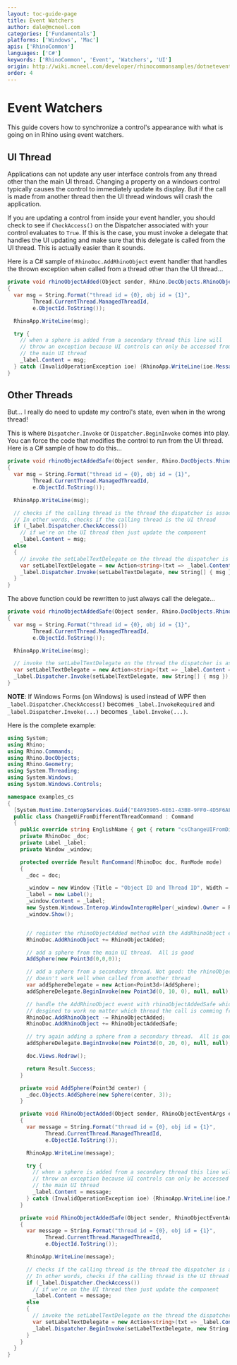 ```yaml
---
layout: toc-guide-page
title: Event Watchers
author: dale@mcneel.com
categories: ['Fundamentals']
platforms: ['Windows', 'Mac']
apis: ['RhinoCommon']
languages: ['C#']
keywords: ['RhinoCommon', 'Event', 'Watchers', 'UI']
origin: http://wiki.mcneel.com/developer/rhinocommonsamples/dotneteventwatcher
order: 4
---
```


# Event Watchers

This guide covers how to synchronize a control's appearance with what is going on in Rhino using event watchers.

## UI Thread

Applications can not update any user interface controls from any thread other than the main UI thread. Changing a property on a windows control typically causes the control to immediately update its display. But if the call is made from another thread then the UI thread windows will crash the application.

If you are updating a control from inside your event handler, you should check to see if `CheckAccess()` on the Dispatcher associated with your control evaluates to `True`. If this is the case, you must invoke a delegate that handles the UI updating and make sure that this delegate is called from the UI thread. This is actually easier than it sounds.

Here is a C# sample of `RhinoDoc.AddRhinoObject` event handler that handles the thrown exception when called from a thread other than the UI thread...

```cs
private void rhinoObjectAdded(Object sender, Rhino.DocObjects.RhinoObjectEventArgs e)
{
  var msg = String.Format("thread id = {0}, obj id = {1}",
        Thread.CurrentThread.ManagedThreadId,
        e.ObjectId.ToString());

  RhinoApp.WriteLine(msg);

  try {
    // when a sphere is added from a secondary thread this line will
    // throw an exception because UI controls can only be accessed from
    // the main UI thread
    _label.Content = msg;
  } catch (InvalidOperationException ioe) {RhinoApp.WriteLine(ioe.Message);}
}
```

## Other Threads

But... I really do need to update my control's state, even when in the wrong thread!

This is where `Dispatcher.Invoke` or `Dispatcher.BeginInvoke` comes into play. You can force the code that modifies the control to run from the UI thread. Here is a C# sample of how to do this...

```cs
private void rhinoObjectAddedSafe(Object sender, Rhino.DocObjects.RhinoObjectEventArgs e)
{
  var msg = String.Format("thread id = {0}, obj id = {1}",
        Thread.CurrentThread.ManagedThreadId,
        e.ObjectId.ToString());

  RhinoApp.WriteLine(msg);

  // checks if the calling thread is the thread the dispatcher is associated with.
  // In other words, checks if the calling thread is the UI thread
  if (_label.Dispatcher.CheckAccess())
    // if we're on the UI thread then just update the component
    _label.Content = msg;
  else
  {
    // invoke the setLabelTextDelegate on the thread the dispatcher is associated with, i.e., the UI thread
    var setLabelTextDelegate = new Action<string>(txt => _label.Content = txt);
    _label.Dispatcher.Invoke(setLabelTextDelegate, new String[] { msg });
  }
}
```

The above function could be rewritten to just always call the delegate...

```cs
private void rhinoObjectAddedSafe(Object sender, Rhino.DocObjects.RhinoObjectEventArgs e)
{
  var msg = String.Format("thread id = {0}, obj id = {1}",
        Thread.CurrentThread.ManagedThreadId,
        e.ObjectId.ToString());

  RhinoApp.WriteLine(msg);

  // invoke the setLabelTextDelegate on the thread the dispatcher is associated with, i.e., the UI thread
  var setLabelTextDelegate = new Action<string>(txt => _label.Content = txt);
  _label.Dispatcher.Invoke(setLabelTextDelegate, new String[] { msg });
}
```

**NOTE**: If Windows Forms (on Windows) is used instead of WPF then `_label.Dispatcher.CheckAccess()` becomes `_label.InvokeRequired` and `_label.Dispatcher.Invoke(...)` becomes `_label.Invoke(...)`.

Here is the complete example:

```cs
using System;
using Rhino;
using Rhino.Commands;
using Rhino.DocObjects;
using Rhino.Geometry;
using System.Threading;
using System.Windows;
using System.Windows.Controls;

namespace examples_cs
{
  [System.Runtime.InteropServices.Guid("E4A93905-6E61-43BB-9FF0-4D5F6AF76704")]
  public class ChangeUiFromDifferentThreadCommand : Command
  {
    public override string EnglishName { get { return "csChangeUIFromDifferentThread"; } }
    private RhinoDoc _doc;
    private Label _label;
    private Window _window;

    protected override Result RunCommand(RhinoDoc doc, RunMode mode)
    {
      _doc = doc;

      _window = new Window {Title = "Object ID and Thread ID", Width = 500, Height = 75};
      _label = new Label();
      _window.Content = _label;
      new System.Windows.Interop.WindowInteropHelper(_window).Owner = Rhino.RhinoApp.MainWindowHandle();
      _window.Show();


      // register the rhinoObjectAdded method with the AddRhinoObject event
      RhinoDoc.AddRhinoObject += RhinoObjectAdded;

      // add a sphere from the main UI thread.  All is good
      AddSphere(new Point3d(0,0,0));

      // add a sphere from a secondary thread. Not good: the rhinoObjectAdded method
      // doesn't work well when called from another thread
      var addSphereDelegate = new Action<Point3d>(AddSphere);
      addSphereDelegate.BeginInvoke(new Point3d(0, 10, 0), null, null);

      // handle the AddRhinoObject event with rhinoObjectAddedSafe which is
      // desgined to work no matter which thread the call is comming from.
      RhinoDoc.AddRhinoObject -= RhinoObjectAdded;
      RhinoDoc.AddRhinoObject += RhinoObjectAddedSafe;

      // try again adding a sphere from a secondary thread.  All is good!
      addSphereDelegate.BeginInvoke(new Point3d(0, 20, 0), null, null);

      doc.Views.Redraw();

      return Result.Success;
    }

    private void AddSphere(Point3d center) {
      _doc.Objects.AddSphere(new Sphere(center, 3));
    }

    private void RhinoObjectAdded(Object sender, RhinoObjectEventArgs e)
    {
      var message = String.Format("thread id = {0}, obj id = {1}",
            Thread.CurrentThread.ManagedThreadId,
            e.ObjectId.ToString());

      RhinoApp.WriteLine(message);

      try {
        // when a sphere is added from a secondary thread this line will
        // throw an exception because UI controls can only be accessed from
        // the main UI thread
        _label.Content = message;
      } catch (InvalidOperationException ioe) {RhinoApp.WriteLine(ioe.Message);}
    }

    private void RhinoObjectAddedSafe(Object sender, RhinoObjectEventArgs e)
    {
      var message = String.Format("thread id = {0}, obj id = {1}",
            Thread.CurrentThread.ManagedThreadId,
            e.ObjectId.ToString());

      RhinoApp.WriteLine(message);

      // checks if the calling thread is the thread the dispatcher is associated with.
      // In other words, checks if the calling thread is the UI thread
      if (_label.Dispatcher.CheckAccess())
        // if we're on the UI thread then just update the component
        _label.Content = message;
      else
      {
        // invoke the setLabelTextDelegate on the thread the dispatcher is associated with, i.e., the UI thread
        var setLabelTextDelegate = new Action<string>(txt => _label.Content = txt);
        _label.Dispatcher.BeginInvoke(setLabelTextDelegate, new String[] { message });
      }
    }
  }
}
```
